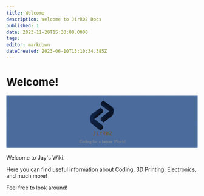 ```yaml
---
title: Welcome
description: Welcome to JirR02 Docs
published: 1
date: 2023-11-20T15:30:00.0000
tags:
editor: markdown
dateCreated: 2023-06-10T15:10:34.385Z
---
```


# Welcome!

![Logo](./assets/banner.png)

Welcome to Jay's Wiki.

Here you can find useful information about Coding, 3D Printing, Electronics, and much more!

Feel free to look around!
